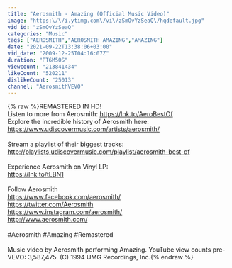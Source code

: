 ```yaml
---
title: "Aerosmith - Amazing (Official Music Video)"
image: "https:\/\/i.ytimg.com\/vi\/zSmOvYzSeaQ\/hqdefault.jpg"
vid_id: "zSmOvYzSeaQ"
categories: "Music"
tags: ["AEROSMITH","AEROSMITH AMAZING","AMAZING"]
date: "2021-09-22T13:38:06+03:00"
vid_date: "2009-12-25T04:16:07Z"
duration: "PT6M50S"
viewcount: "213841434"
likeCount: "520211"
dislikeCount: "25013"
channel: "AerosmithVEVO"
---
```

{% raw %}REMASTERED IN HD!<br />Listen to more from Aerosmith: <a rel="nofollow" target="blank" href="https://lnk.to/AeroBestOf">https://lnk.to/AeroBestOf</a><br />Explore the incredible history of Aerosmith here: <a rel="nofollow" target="blank" href="https://www.udiscovermusic.com/artists/aerosmith/">https://www.udiscovermusic.com/artists/aerosmith/</a><br /><br />Stream a playlist of their biggest tracks: <a rel="nofollow" target="blank" href="http://playlists.udiscovermusic.com/playlist/aerosmith-best-of">http://playlists.udiscovermusic.com/playlist/aerosmith-best-of</a><br /><br />Experience Aerosmith on Vinyl LP:<br /><a rel="nofollow" target="blank" href="https://lnk.to/tLBN1">https://lnk.to/tLBN1</a><br /><br />Follow Aerosmith<br /><a rel="nofollow" target="blank" href="https://www.facebook.com/aerosmith/">https://www.facebook.com/aerosmith/</a><br /><a rel="nofollow" target="blank" href="https://twitter.com/Aerosmith">https://twitter.com/Aerosmith</a><br /><a rel="nofollow" target="blank" href="https://www.instagram.com/aerosmith/">https://www.instagram.com/aerosmith/</a><br /><a rel="nofollow" target="blank" href="http://www.aerosmith.com/">http://www.aerosmith.com/</a><br /><br />#Aerosmith #Amazing #Remastered<br /><br />Music video by Aerosmith performing Amazing.  YouTube view counts pre-VEVO: 3,587,475. (C) 1994 UMG Recordings, Inc.{% endraw %}
